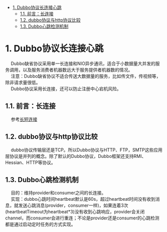 
<!-- TOC -->

- [1. Dubbo协议长连接心跳](#1-dubbo协议长连接心跳)
    - [1.1. 前言：长连接](#11-前言长连接)
    - [1.2. dubbo协议与http协议比较](#12-dubbo协议与http协议比较)
    - [1.3. Dubbo心跳检测机制](#13-dubbo心跳检测机制)

<!-- /TOC -->

# 1. Dubbo协议长连接心跳  
&emsp; Dubbo缺省协议采用单一长连接和NIO异步通讯，适合于小数据量大并发的服务调用，以及服务消费者机器数远大于服务提供者机器数的情况。  
&emsp; 注意：Dubbo缺省协议不适合传送大数据量的服务，比如传文件，传视频等，除非请求量很低。  
&emsp; Dubbo协议采用长连接，还可以防止注册中心宕机风险。  

## 1.1. 前言：长连接  
&emsp; 参考[长短连接](/docs/network/connection.md)  

## 1.2. dubbo协议与http协议比较
<!-- 
rpc、dubbo和http的区别
https://blog.csdn.net/qq_27184497/article/details/117265654

-->
&emsp; dubbo协议传输层还是TCP。所以Dubbo协议与HTTP、FTP，SMTP这些应用层协议是并列的概念。除了默认的Dubbo协议，Dubbo框架还支持RMI、Hessian、HTTP等协议。  



## 1.3. Dubbo心跳检测机制  
<!--
dubbo心跳检测机制
https://blog.csdn.net/forget_me_not1991/article/details/80676181?utm_medium=distribute.pc_relevant.none-task-blog-2%7Edefault%7EBlogCommendFromMachineLearnPai2%7Edefault-1.baidujs&depth_1-utm_source=distribute.pc_relevant.none-task-blog-2%7Edefault%7EBlogCommendFromMachineLearnPai2%7Edefault-1.baidujs

https://blog.csdn.net/YAOQINGGG/article/details/91649589

https://blog.csdn.net/weixin_39850699/article/details/109903631
-->

&emsp; 目的：维持provider和consumer之间的长连接。  
&emsp; 实现：dubbo心跳时间heartbeat默认是60s，超过heartbeat时间没有收到消息，就发送心跳消息(provider，consumer一样)，如果连着3次(heartbeatTimeout为heartbeat*3)没有收到心跳响应，provider会关闭channel，而consumer会进行重连；不论是provider还是consumer的心跳检测都是通过启动定时任务的方式实现。    
